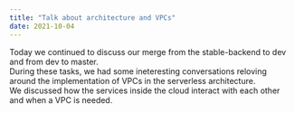 ```yaml
---
title: "Talk about architecture and VPCs"
date: 2021-10-04
---
```

Today we continued to discuss our merge from the stable-backend to dev and from dev to master.
<br>
During these tasks, we had some ineteresting conversations reloving around the implementation of VPCs in the serverless architecture. 
<br>
We discussed how the services inside the cloud interact with each other and when a VPC is needed.

